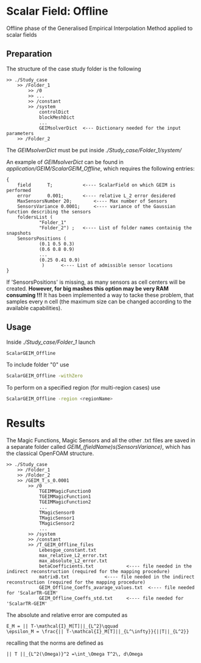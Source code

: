 # Scalar Field: Offline 

Offline phase of the Generalised Empirical Interpolation Method applied to scalar fields

## Preparation

The structure of the case study folder is the following

```
>> ./Study_case
	>> /Folder_1  		
		>> /0
		>> ...
		>> /constant
		>> /system
			controlDict
			blockMeshDict
			...
			GEIMsolverDict  <--- Dictionary needed for the input parameters					
	>> /Folder_2
```

The *GEIMsolverDict* must be put inside *./Study_case/Folder_1/system/*

An example of *GEIMsolverDict* can be found in *application/GEIM/ScalarGEIM_Offline*, which requires the following entries:
```
{
	field      T;			<---- ScalarField on which GEIM is performed
	error      0.001;		<---- relative L_2 error desidered
	MaxSensorsNumber 20;		<---- Max number of Sensors
	SensorsVariance 0.0001;		<---- variance of the Gaussian function describing the sensors
	foldersList (
			"Folder_1"
			"Folder_2") ;	<---- List of folder names containig the snapshots
	SensorsPositions ( 
			(0.1 0.5 0.3)
			(0.6 0.8 0.9)
			...
			(0.25 0.41 0.9) 
			 )		<---- List of admissible sensor locations
} 
```

If 'SensorsPositions' is missing, as many sensors as cell centers will be created. 
**However, for big mashes this option may be very RAM consuming !!!**
It has been implemented a way to tacke these problem, that samples every n cell (the maximum size can be changed according to the available capabilities).
	
## Usage

Inside *./Study_case/Folder_1* launch 
```bash
ScalarGEIM_Offline
```
To include folder "0" use 
```bash
ScalarGEIM_Offline -withZero
```
To perform on a specified region (for multi-region cases) use 
```bash
ScalarGEIM_Offline -region <regionName>
```

# Results

The Magic Functions, Magic Sensors and all the other .txt files are saved in a separate folder called *GEIM_(fieldName)_s_(SensorsVariance)*, which has the classical OpenFOAM structure.

```
>> ./Study_case
	>> /Folder_1  				 		
	>> /Folder_2		
	>> /GEIM_T_s_0.0001		
		>> /0
			TGEIMMagicFunction0
			TGEIMMagicFunction1
			TGEIMMagicFunction2
			...
			TMagicSensor0
			TMagicSensor1
			TMagicSensor2
			...						
		>> /system			
		>> /constant
		>> /T_GEIM_Offline_files
			Lebesgue_constant.txt
			max_relative_L2_error.txt
			max_absolute_L2_error.txt
			betaCoefficients.txt			<---- file needed in the indirect reconstruction (required for the mapping procedure)
			matrixB.txt				<---- file needed in the indirect reconstruction (required for the mapping procedure)
			GEIM_Offline_Coeffs_avarage_values.txt	<---- file needed for 'ScalarTR-GEIM'
			GEIM_Offline_Coeffs_std.txt		<---- file needed for 'ScalarTR-GEIM'
```

The absolute and relative error are computed as
```{math}
E_M = || T-\mathcal{I}_M[T]||_{L^2}\qquad 
\epsilon_M = \frac{|| T-\mathcal{I}_M[T]||_{L^\infty}}{||T||_{L^2}}
```
recalling that the norms are defined as
```{math}
|| T ||_{L^2(\Omega)}^2 =\int_\Omega T^2\, d\Omega
``` 